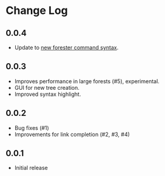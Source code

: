 # Change Log

## 0.0.4

- Update to [new forester command syntax](https://todo.sr.ht/~jonsterling/forester/44#event-339153).

## 0.0.3

- Improves performance in large forests (#5), experimental.
- GUI for new tree creation.
- Improved syntax highlight.

## 0.0.2

- Bug fixes (#1)
- Improvements for link completion (#2, #3, #4)

## 0.0.1

- Initial release